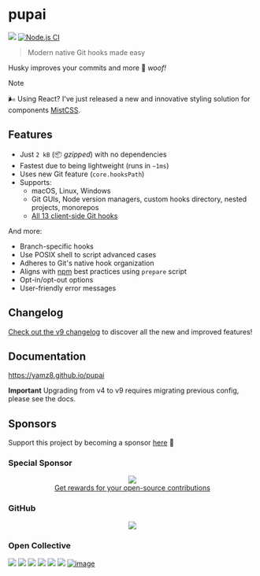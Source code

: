 # pupai

[![](https://img.shields.io/npm/dm/husky.svg?style=flat)](https://www.npmjs.org/package/husky) [![Node.js CI](https://github.com/typicode/husky/workflows/Node.js%20CI/badge.svg)](https://github.com/typicode/husky/actions)

> Modern native Git hooks made easy

Husky improves your commits and more 🐶 _woof!_

> [!NOTE]
> 🌬️ Using React? I've just released a new and innovative styling solution for components [MistCSS](https://github.com/typicode/mistcss).

## Features

- Just `2 kB` (📦 _gzipped_) with no dependencies
- Fastest due to being lightweight (runs in `~1ms`)
- Uses new Git feature (`core.hooksPath`)
- Supports:
  - macOS, Linux, Windows
  - Git GUIs, Node version managers, custom hooks directory, nested projects, monorepos
  - [All 13 client-side Git hooks](https://git-scm.com/docs/githooks)

And more:

- Branch-specific hooks
- Use POSIX shell to script advanced cases
- Adheres to Git's native hook organization
- Aligns with [npm](https://docs.npmjs.com/cli/v10/using-npm/scripts#best-practices) best practices using `prepare` script
- Opt-in/opt-out options
- User-friendly error messages

## Changelog

[Check out the v9 changelog](https://github.com/typicode/husky/releases/tag/v9.0.1) to discover all the new and improved features!

## Documentation

https://yamz8.github.io/pupai

**Important** Upgrading from v4 to v9 requires migrating previous config, please see the docs.

## Sponsors

Support this project by becoming a sponsor [here](https://github.com/sponsors/typicode) 💖

### Special Sponsor

<p align="center">
  <a href="https://app.tea.xyz/sign-up?r=8L2HWfJB6hs">
    <img src="https://github.com/typicode/husky/assets/5502029/1b95c571-0157-48bc-a147-0d8d2fbc1d8a" /><br/>
    Get rewards for your open-source contributions
  </a>
</p>

### GitHub

<p align="center">
  <a href="../docs/sponsorkit/sponsors.svg">
    <img src='../docs/sponsorkit/sponsors.svg'/>
  </a>
</p>

### Open Collective

<a href="https://opencollective.com/husky/tiers/company/0/website"><img src="https://opencollective.com/husky/tiers/company/0/avatar.svg?avatarHeight=120"></a>
<a href="https://opencollective.com/husky/tiers/company/1/website"><img src="https://opencollective.com/husky/tiers/company/1/avatar.svg?avatarHeight=120"></a>
<a href="https://opencollective.com/husky/tiers/company/2/website"><img src="https://opencollective.com/husky/tiers/company/2/avatar.svg?avatarHeight=120"></a>
<a href="https://opencollective.com/husky/tiers/company/3/website"><img src="https://opencollective.com/husky/tiers/company/3/avatar.svg?avatarHeight=120"></a>
<a href="https://opencollective.com/husky/tiers/company/4/website"><img src="https://opencollective.com/husky/tiers/company/4/avatar.svg?avatarHeight=120"></a>
<a href="https://opencollective.com/husky/tiers/company/5/website"><img src="https://opencollective.com/husky/tiers/company/5/avatar.svg?avatarHeight=120"></a>
[![image](https://github.com/user-attachments/assets/b9c5a918-70fc-4615-ae7d-e7e5bc3c66e8)](https://www.sanity.io/)
